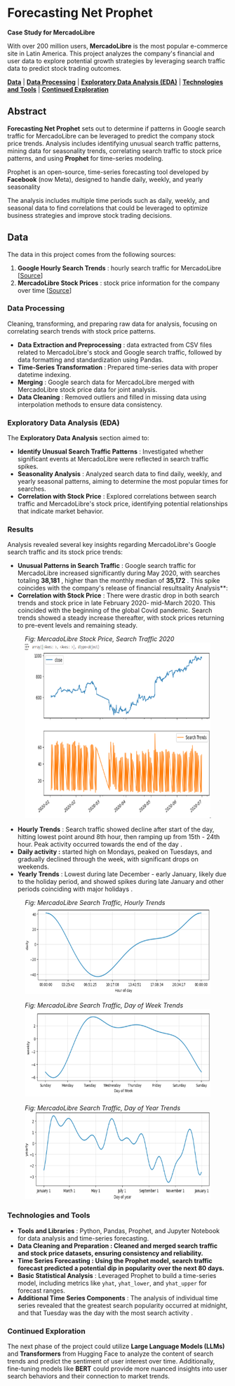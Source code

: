 # Forecasting Net Prophet

**Case Study for MercadoLibre**

With over 200 million users, **MercadoLibre** is the most popular e-commerce site in Latin America. This project analyzes the company's financial and user data to explore potential growth strategies by leveraging search traffic data to predict stock trading outcomes.

**[Data](#data)** | **[Data Processing](#data-processing)** | **[Exploratory Data Analysis (EDA)](#exploratory-data-analysis-eda)** | **[Technologies and Tools](#core-skills-technologies-tools)** | **[Continued Exploration](#continued-exploration)**

## Abstract

**Forecasting Net Prophet** sets out to determine if patterns in Google search traffic for MercadoLibre can be leveraged to predict the company stock price trends.  Analysis includes identifying unusual search traffic patterns, mining data for seasonality trends, correlating search traffic to stock price patterns, and using **Prophet** for time-series modeling.

Prophet is an open-source, time-series forecasting tool developed by **Facebook** (now Meta), designed to handle daily, weekly, and yearly seasonality

The analysis includes multiple time periods such as daily, weekly, and seasonal data to find correlations that could be leveraged to optimize business strategies and improve stock trading decisions.

## Data

The data in this project comes from the following sources:

1. **Google Hourly Search Trends** : hourly search traffic for MercadoLibre [[Source](https://static.bc-edx.com/ai/ail-v-1-0/m8/lms/datasets/google_hourly_search_trends.csv)]
2. **MercadoLibre Stock Prices** : stock price information for the company over time [[Source](https://static.bc-edx.com/ai/ail-v-1-0/m8/lms/datasets/mercado_stock_price.csv)]

### Data Processing

Cleaning, transforming, and preparing raw data for analysis, focusing on correlating search trends with stock price patterns.

* **Data Extraction and Preprocessing** : data extracted from CSV files related to MercadoLibre's stock and Google search traffic, followed by data formatting and standardization using Pandas.
* **Time-Series Transformation** : Prepared time-series data with proper datetime indexing.
* **Merging** : Google search data for MercadoLibre merged with MercadoLibre stock price data for joint analysis.
* **Data Cleaning** : Removed outliers and filled in missing data using interpolation methods to ensure data consistency.

### Exploratory Data Analysis (EDA)

The **Exploratory Data Analysis** section aimed to:

* **Identify Unusual Search Traffic Patterns** : Investigated whether significant events at MercadoLibre were reflected in search traffic spikes.
* **Seasonality Analysis** : Analyzed search data to find daily, weekly, and yearly seasonal patterns, aiming to determine the most popular times for searches.
* **Correlation with Stock Price** : Explored correlations between search traffic and MercadoLibre's stock price, identifying potential relationships that indicate market behavior.

### Results

Analysis revealed several key insights regarding MercadoLibre's Google search traffic and its stock price trends:

* **Unusual Patterns in Search Traffic** : Google search traffic for MercadoLibre increased significantly during May 2020, with searches totaling  **38,181** , higher than the monthly median of  **35,172** . This spike coincides with the company's release of financial resultsality Analysis**:
* **Correlation with Stock Price** : There were drastic drop in both search trends and stock price in late February 2020- mid-March 2020.  This coincided with the beginning of the global Covid pandemic.  Search trends showed a steady increase thereafter, with stock prices returning to pre-event levels and remaining steady.

<figure>
    <figcaption><em>Fig: MercadoLibre Stock Price, Search Traffic 2020</em></figcaption>
    <img src="images/search_v_stock.png" height="400"
         alt="MercadoLibre Search Trends and Correlation with Stock Price, 2020">
</figure>

* **Hourly Trends** : Search traffic showed decline after start of the day, hitting lowest point around 8th hour, then ramping up from 15th - 24th hour.  Peak activity occurred towards the end of the day .
* **Daily activity :** started high on Mondays, peaked on Tuesdays, and gradually declined through the week, with significant drops on weekends.
* **Yearly Trends** : Lowest during late December - early January, likely due to the holiday period, and showed spikes during late January and other periods coinciding with major holidays .

<figure>
    <figcaption><em>Fig: MercadoLibre Search Traffic, Hourly Trends</em></figcaption>
    <img src="images/traffic_hourofday.png" height="200"
         alt="Search Traffic, Hourly Trends">
</figure>


<figure>
    <figcaption><em>Fig: MercadoLibre Search Traffic, Day of Week Trends</em></figcaption>
    <img src="images/traffic_dayofweek01.png" height="200"
         alt="Search Traffic, Day of Week Trends">
</figure>




<figure>
    <figcaption><em>Fig: MercadoLibre Search Traffic, Day of Year Trends</em></figcaption>
    <img src="images/traffic_dayofyear.png" height="200"
         alt="Search Traffic, Day of Year Trends">
</figure>

### Technologies and Tools

* **Tools and Libraries** : Python, Pandas, Prophet, and Jupyter Notebook for data analysis and time-series forecasting.
* ****Data Cleaning and Preparation** : Cleaned and merged search traffic and stock price datasets, ensuring consistency and reliability.**
* ****Time Series Forecasting** : Using the **Prophet** model, search traffic forecast predicted a potential dip in popularity over the next 80 days.**
* **Basic Statistical Analysis** : Leveraged Prophet to build a time-series model, including metrics like `yhat`, `yhat_lower`, and `yhat_upper` for forecast ranges.
* **Additional Time Series Components** : The analysis of individual time series revealed that the greatest search popularity occurred at midnight, and that Tuesday was the day with the most search activity .

### Continued Exploration

The next phase of the project could utilize **Large Language Models (LLMs)** and **Transformers** from Hugging Face to analyze the content of search trends and predict the sentiment of user interest over time. Additionally, fine-tuning models like **BERT** could provide more nuanced insights into user search behaviors and their connection to market trends.
